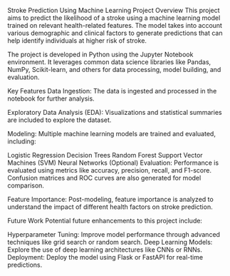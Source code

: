Stroke Prediction Using Machine Learning
Project Overview
This project aims to predict the likelihood of a stroke using a machine learning model trained on relevant health-related features. The model takes into account various demographic and clinical factors to generate predictions that can help identify individuals at higher risk of stroke.

The project is developed in Python using the Jupyter Notebook environment. It leverages common data science libraries like Pandas, NumPy, Scikit-learn, and others for data processing, model building, and evaluation.


Key Features
Data Ingestion: The data is ingested and processed in the notebook for further analysis.

Exploratory Data Analysis (EDA): Visualizations and statistical summaries are included to explore the dataset.

Modeling: Multiple machine learning models are trained and evaluated, including:

Logistic Regression
Decision Trees
Random Forest
Support Vector Machines (SVM)
Neural Networks (Optional)
Evaluation: Performance is evaluated using metrics like accuracy, precision, recall, and F1-score. Confusion matrices and ROC curves are also generated for model comparison.

Feature Importance: Post-modeling, feature importance is analyzed to understand the impact of different health factors on stroke prediction.

Future Work
Potential future enhancements to this project include:

Hyperparameter Tuning: Improve model performance through advanced techniques like grid search or random search.
Deep Learning Models: Explore the use of deep learning architectures like CNNs or RNNs.
Deployment: Deploy the model using Flask or FastAPI for real-time predictions.
